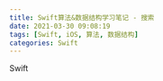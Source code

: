 ```yaml
---
title: Swift算法&数据结构学习笔记 - 搜索
date: 2021-03-30 09:08:19
tags: [Swift, iOS, 算法, 数据结构]
categories: Swift
---
```


Swift
